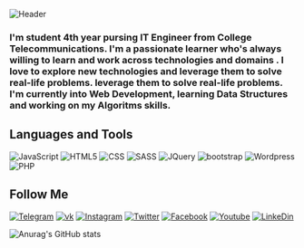 ![Header](https://github.com/stepanovme/stepanovme/blob/main/assets/header.gif)

### I'm student 4th year pursing IT Engineer from College Telecommunications. I'm a passionate learner who's always willing to learn and work across technologies and domains . I love to explore new technologies and leverage them to solve real-life problems. leverage them to solve real-life problems. I'm currently into Web Development, learning Data Structures and working on my Algoritms skills.

## Languages and Tools
![JavaScript](https://img.shields.io/badge/-JavaScript-690566?style=for-the-badge&logo=javascript&logoColor=ffffff)
![HTML5](https://img.shields.io/badge/-HTML5-690566?style=for-the-badge&logo=html5&logoColor=ffffff)
![CSS](https://img.shields.io/badge/-CSS-690566?style=for-the-badge&logo=css3&logoColor=ffffff)
![SASS](https://img.shields.io/badge/-SASS-690566?style=for-the-badge&logo=SASS&logoColor=ffffff)
![JQuery](https://img.shields.io/badge/-JQuery-690566?style=for-the-badge&logo=JQuery&logoColor=ffffff)
![bootstrap](https://img.shields.io/badge/-bootstrap-690566?style=for-the-badge&logo=bootstrap&logoColor=ffffff)
![Wordpress](https://img.shields.io/badge/-Wordpress-690566?style=for-the-badge&logo=Wordpress&logoColor=ffffff)
![PHP](https://img.shields.io/badge/-PHP-690566?style=for-the-badge&logo=PHP&logoColor=ffffff)

## Follow Me
[![Telegram](https://img.shields.io/badge/-Telegram-690566?style=for-the-badge&logo=Telegram&logoColor=fffff)](https://t.me/netixon)
[![vk](https://img.shields.io/badge/-vkontakte-690566?style=for-the-badge&logo=vk&logoColor=ffffff)](https://vk.com/vsegdavvseti)
[![Instagram](https://img.shields.io/badge/-Instagram-690566?style=for-the-badge&logo=Instagram&logoColor=ffffff)]()
[![Twitter](https://img.shields.io/badge/-Twitter-690566?style=for-the-badge&logo=Twitter&logoColor=ffffff)]()
[![Facebook](https://img.shields.io/badge/-Facebook-690566?style=for-the-badge&logo=Facebook&logoColor=ffffff)]()
[![Youtube](https://img.shields.io/badge/-Youtube-690566?style=for-the-badge&logo=Youtube&logoColor=ffffff)]()
[![LinkeDin](https://img.shields.io/badge/-LinkeDin-690566?style=for-the-badge&logo=LinkeDin&logoColor=ffffff)]()

![Anurag's GitHub stats](https://github-readme-stats.vercel.app/api?username=stepanovme&show_icons=true&theme=synthwave) 
